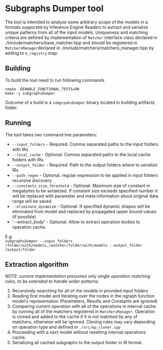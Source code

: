 # Subgraphs Dumper tool

The tool is intended to analyse some arbitrary scope of the models in a formats supported by Inference Engine Readers
to extract and serialize unique patterns from all of the input models. Uniqueness and matching criteria are defined by implementation of
`Matcher` interface class declared in ./include/matchers/base_matcher.hpp and should be registered in 
`MatchersManager`declared in ./include/matchers/matchers_manager.hpp by adding to `m_registry` map.

## Building

To build the tool need to run following commands   
```
cmake -DENABLE_FUNCTIONAL_TESTS=ON
make -j subgraphsDumper
```
Outcome of a build is a `subgrpahsDumper` binary located in building artifacts folder.

## Running
The tool takes two command line parameters:    
* `--input_folders` - Required. Comma separated paths to the input folders with IRs
* `--local_cache` - Optional. Comma separated paths to the local cache folders with IRs.
* `--output_folder` - Required. Path to the output folders where to serialize IRs
* `--path_regex` - Optional. regular expression to be applied in input folders recursive discovery
* `--constants_size_threshold` - Optional. Maximum size of constant in megabytes to be serialized.
                                 If constant size exceeds specified number it will be replaced
                                 with parameter and meta information about original data range will be saved
* `--eliminate_dynamism` - Optional. If specified dynamic shapes will be eliminated from model 
                           and replaced by propagated upper bound values (if possible) 
* '--extract_body' - Optional. Allow to extract operation bodies to operation cache.

E.g.    
```subgraphsDumper --input_folders /folder/with/models,/another/folder/with/models --output_folder /output/folder```

## Extraction algorithm
*NOTE: current implementation presumes only single operation matching rules, to be extended to handle wider patterns.*

1. Recursively searching for all of rhe models in provided input folders
2. Reading first model and iterating over the nodes in the ngraph function model's representation 
   (Parameters, Results and Constants are ignored)
3. Comparing current operation with all of the operations in internal cache by running all of the matchers registered in 
`MatchersManager`. Operation is cloned and added to the cache if it is not matched by any of matchers, otherwise will be ignored.
   Cloning rules may vary depending on operation type and defined in `./src/op_cloner.cpp`
4. Proceeding with a next model without resetting internal operations cache.
5. Serializing all cached subgraphs to the output folder in IR format.